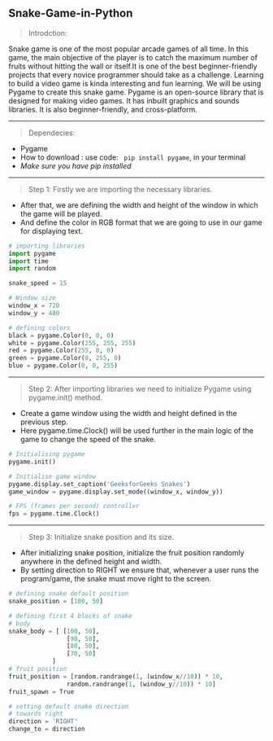 ## Snake-Game-in-Python

>Introdction:

Snake game is one of the most popular arcade games of all time. In this game, the main objective of the player is to catch the maximum number of fruits without hitting the wall or itself.It is one of the best beginner-friendly projects that every novice programmer should take as a challenge. Learning to build a video game is kinda interesting and fun learning. We will be using Pygame to create this snake game. Pygame is an open-source library that is designed for making video games. It has inbuilt graphics and sounds libraries. It is also beginner-friendly, and cross-platform. 

---------------------------------------------------------------------------------------------------------------------------------------------------------------------------------

>Dependecies:

- Pygame
- How to download : use code: ``` pip install pygame```, in your terminal
- *Make sure you have pip installed*

---------------------------------------------------------------------------------------------------------------------------------------------------------------------------------

>Step 1: Firstly we are importing the necessary libraries.

- After that, we are defining the width and height of the window in which the game will be played.
- And define the color in RGB format that we are going to use in our game for displaying text.
``` python
# importing libraries
import pygame
import time
import random

snake_speed = 15

# Window size
window_x = 720
window_y = 480

# defining colors
black = pygame.Color(0, 0, 0)
white = pygame.Color(255, 255, 255)
red = pygame.Color(255, 0, 0)
green = pygame.Color(0, 255, 0)
blue = pygame.Color(0, 0, 255)
```
---------------------------------------------------------------------------------------------------------------------------------------------------------------------------------

>Step 2: After importing libraries we need to initialize Pygame using pygame.init() method. 

- Create a game window using the width and height defined in the previous step.
- Here pygame.time.Clock() will be used further in the main logic of the game to change the speed of the snake.
``` python
# Initialising pygame
pygame.init()

# Initialise game window
pygame.display.set_caption('GeeksforGeeks Snakes')
game_window = pygame.display.set_mode((window_x, window_y))

# FPS (frames per second) controller
fps = pygame.time.Clock()

```
---------------------------------------------------------------------------------------------------------------------------------------------------------------------------------

>Step 3: Initialize snake position and its size.

- After initializing snake position, initialize the fruit position randomly anywhere in the defined height and width.
- By setting direction to RIGHT we ensure that, whenever a user runs the program/game, the snake must move right to the screen.
``` python
# defining snake default position
snake_position = [100, 50]

# defining first 4 blocks of snake
# body
snake_body = [ [100, 50],
				[90, 50],
				[80, 50],
				[70, 50]
			]
# fruit position
fruit_position = [random.randrange(1, (window_x//10)) * 10,
				random.randrange(1, (window_y//10)) * 10]
fruit_spawn = True

# setting default snake direction
# towards right
direction = 'RIGHT'
change_to = direction
```





